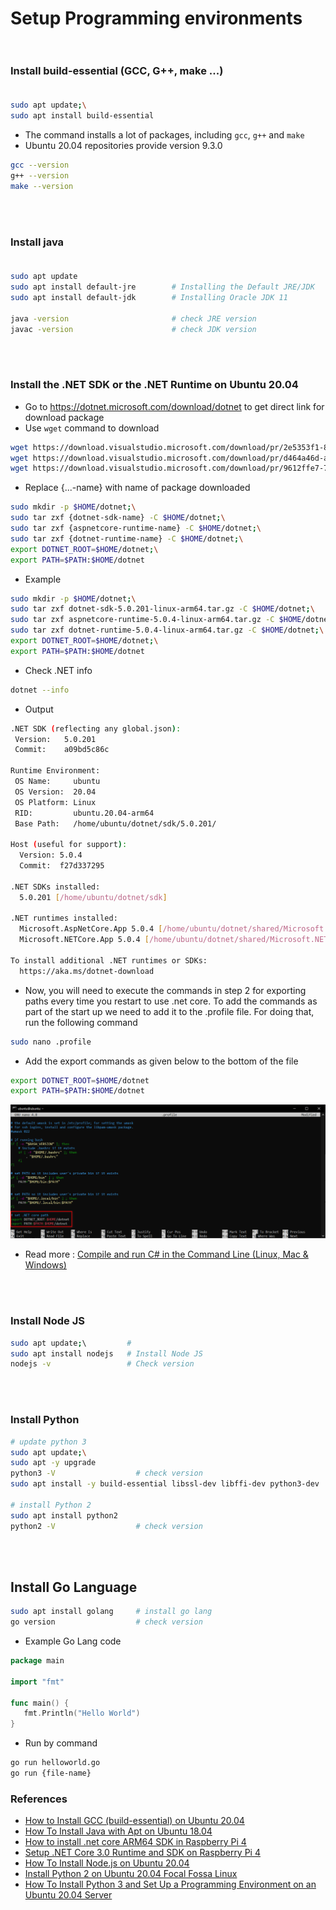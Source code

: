# Setup Programming environments <br/><br/>

### Install build-essential (GCC, G++, make ...) <br/><br/>

```bash
sudo apt update;\
sudo apt install build-essential
```

- The command installs a lot of packages, including `gcc`, `g++` and `make`
- Ubuntu 20.04 repositories provide version 9.3.0

```bash
gcc --version
g++ --version
make --version
```

<br/>
<br/>

### Install java <br/><br/>

```bash
sudo apt update
sudo apt install default-jre        # Installing the Default JRE/JDK
sudo apt install default-jdk        # Installing Oracle JDK 11

java -version                       # check JRE version
javac -version                      # check JDK version
```

<br/>
<br/>

### Install the .NET SDK or the .NET Runtime on Ubuntu 20.04

- Go to https://dotnet.microsoft.com/download/dotnet to get direct link for download package
- Use ```wget``` command to download

```bash
wget https://download.visualstudio.microsoft.com/download/pr/2e5353f1-8818-4d87-af94-0e5cec730b40/58172cde97795b55bcfc7177dbcf3c68/dotnet-sdk-5.0.201-linux-arm64.tar.gz;\
wget https://download.visualstudio.microsoft.com/download/pr/d464a46d-a904-4a0e-94f1-c2ccfc7a691f/dcdea88fb8b10c2358c19fde84f7103f/aspnetcore-runtime-5.0.4-linux-arm64.tar.gz;\
wget https://download.visualstudio.microsoft.com/download/pr/9612ffe7-7091-4f23-843a-ea44698423df/9dc85938df3f46529273fd23f9b63e6a/dotnet-runtime-5.0.4-linux-arm64.tar.gz
```
- Replace {...-name} with name of package downloaded

```bash
sudo mkdir -p $HOME/dotnet;\
sudo tar zxf {dotnet-sdk-name} -C $HOME/dotnet;\
sudo tar zxf {aspnetcore-runtime-name} -C $HOME/dotnet;\
sudo tar zxf {dotnet-runtime-name} -C $HOME/dotnet;\
export DOTNET_ROOT=$HOME/dotnet;\
export PATH=$PATH:$HOME/dotnet
```

- Example
  
```bash
sudo mkdir -p $HOME/dotnet;\
sudo tar zxf dotnet-sdk-5.0.201-linux-arm64.tar.gz -C $HOME/dotnet;\
sudo tar zxf aspnetcore-runtime-5.0.4-linux-arm64.tar.gz -C $HOME/dotnet;\
sudo tar zxf dotnet-runtime-5.0.4-linux-arm64.tar.gz -C $HOME/dotnet;\
export DOTNET_ROOT=$HOME/dotnet;\
export PATH=$PATH:$HOME/dotnet
```

- Check .NET info

```bash
dotnet --info
```

- Output

```bash
.NET SDK (reflecting any global.json):
 Version:   5.0.201
 Commit:    a09bd5c86c

Runtime Environment:
 OS Name:     ubuntu
 OS Version:  20.04
 OS Platform: Linux
 RID:         ubuntu.20.04-arm64
 Base Path:   /home/ubuntu/dotnet/sdk/5.0.201/

Host (useful for support):
  Version: 5.0.4
  Commit:  f27d337295

.NET SDKs installed:
  5.0.201 [/home/ubuntu/dotnet/sdk]

.NET runtimes installed:
  Microsoft.AspNetCore.App 5.0.4 [/home/ubuntu/dotnet/shared/Microsoft.AspNetCore.App]
  Microsoft.NETCore.App 5.0.4 [/home/ubuntu/dotnet/shared/Microsoft.NETCore.App]

To install additional .NET runtimes or SDKs:
  https://aka.ms/dotnet-download
```

- Now, you will need to execute the commands in step 2 for exporting paths every time you restart to use .net core. To add the commands as part of the start up we need to add it to the .profile file. For doing that, run the following command
  
```bash
sudo nano .profile
```

- Add the export commands as given below to the bottom of the file 

```bash
export DOTNET_ROOT=$HOME/dotnet  
export PATH=$PATH:$HOME/dotnet
```

![desc](/img/dotNetCorePath.png ".Net Core paths")

- Read more : [Compile and run C# in the Command Line (Linux, Mac & Windows)](https://kozmicluis.com/compile-c-sharp-command-line/)


<br/>
<br/>

### Install Node JS

```bash
sudo apt update;\         #
sudo apt install nodejs   # Install Node JS
nodejs -v                 # Check version
```

<br/>
<br/>

### Install Python

```bash
# update python 3
sudo apt update;\
sudo apt -y upgrade
python3 -V                  # check version
sudo apt install -y build-essential libssl-dev libffi-dev python3-dev

# install Python 2
sudo apt install python2
python2 -V                  # check version
```

<br/>
<br/>

## Install Go Language

```bash
sudo apt install golang     # install go lang
go version                  # check version
```

- Example Go Lang code

```go
package main  
 
import "fmt" 
 
func main() {  
   fmt.Println("Hello World")  
}
```

- Run by command

```bash
go run helloworld.go
go run {file-name}
```



### References
- [How to Install GCC (build-essential) on Ubuntu 20.04](https://linuxize.com/post/how-to-install-gcc-on-ubuntu-20-04/)
- [How To Install Java with Apt on Ubuntu 18.04](https://www.digitalocean.com/community/tutorials/how-to-install-java-with-apt-on-ubuntu-18-04)
- [How to install .net core ARM64 SDK in Raspberry Pi 4](https://sumodh.com/2020/05/05/how-to-install-net-core-x64-sdk-in-raspberry-pi-4/?doing_wp_cron=1615389830.6275599002838134765625)
- [Setup .NET Core 3.0 Runtime and SDK on Raspberry Pi 4](https://edi.wang/post/2019/9/29/setup-net-core-30-runtime-and-sdk-on-raspberry-pi-4)
- [How To Install Node.js on Ubuntu 20.04](https://www.digitalocean.com/community/tutorials/how-to-install-node-js-on-ubuntu-20-04)
- [Install Python 2 on Ubuntu 20.04 Focal Fossa Linux](https://linuxconfig.org/install-python-2-on-ubuntu-20-04-focal-fossa-linux)
- [How To Install Python 3 and Set Up a Programming Environment on an Ubuntu 20.04 Server](https://www.digitalocean.com/community/tutorials/how-to-install-python-3-and-set-up-a-programming-environment-on-an-ubuntu-20-04-server)
